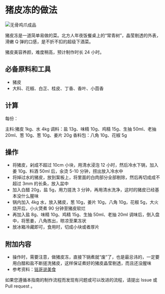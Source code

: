 # 猪皮冻的做法

![无骨鸡爪成品](./猪皮冻.jpg)

猪皮冻是一道简单易做的菜。北方人年夜饭餐桌上的“常青树”，晶莹剔透的外表，滑嫩 Q 弹的口感，是不折不扣的超级下酒菜。

猪皮美容养颜，难度稍高，预计制作时长 24 小时。

## 必备原料和工具

<!-- 可以推荐购买哪个品牌的来方便决策。 -->

- 猪皮
- 大料、花椒、白芷、桂皮、丁香、香叶、小茴香

## 计算

每份：

主料:猪皮 1kg、水 4kg
调料：盐 13g、味精 10g、鸡精 15g、生抽 50ml、老抽 20ml、葱 10g、葱 10g、姜片 20g
香料包：八角 10g、花椒 5g

## 操作

- 将猪皮，剁成不超过 10cm 小块，用清水浸泡 12 小时，然后冷水下锅，加入姜 10g、料酒 50ml 后，汆烫 5-10 分钟，捞出放入冷水中
- 将焯过水的猪皮，放到案板上，将里面的白肉部分全部剔除，然后再切成成不超过 3mm 的长条，放入盆中
- 加入白醋 20g，盐 5g，用力搓洗 3 分钟，再用清水洗净，这时的猪皮已经基本没什么腥味
- 锅内加入 4kg 水，放入猪皮，葱 10g，姜片 10g，八角 10g，花椒 5g，大火烧开后，小火煲煮 90 分钟至猪皮软烂
- 再加入盐 8g、味精 10g、鸡精 15g、生抽 50ml、老抽 20ml 调味后，倒入盘中，将葱姜，八角拣出，晾凉至果冻状
- 放冰箱冷藏即可，食用时，切成小块或者厚片

## 附加内容

- 操作时，需要注意，做猪皮冻，直接下锅煮就“废”了，也是最忌讳的，一定要用白醋和盐不断搓洗猪皮，这样保证煮好的猪皮晶莹剔透，而且还没腥味
- 参考资料：[铭哥说美食](https://www.bilibili.com/video/BV1hh41117TL?spm_id_from=333.999.0.0)

如果您遵循本指南的制作流程而发现有问题或可以改进的流程，请提出 Issue 或 Pull request 。